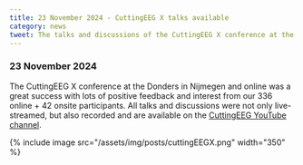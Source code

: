 ```yaml
---
title: 23 November 2024 - CuttingEEG X talks available
category: news
tweet: The talks and discussions of the CuttingEEG X conference at the Donders in Nijmegen and online are now available on https://www.youtube.com/playlist?list=PLUjkffE6WaSJNkcNwxXKa3HJE0ETkHP61
---
```


### 23 November 2024

The CuttingEEG X conference at the Donders in Nijmegen and online was a great success with lots of positive feedback and interest from our 336 online + 42 onsite participants. All talks and discussions were not only live-streamed, but also recorded and are available on the [CuttingEEG YouTube channel](https://www.youtube.com/playlist?list=PLUjkffE6WaSJNkcNwxXKa3HJE0ETkHP61).

{% include image src="/assets/img/posts/cuttingEEGX.png" width="350" %}

